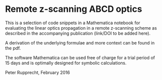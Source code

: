 # Remote z-scanning ABCD optics

This is a selection of code snippets in a Mathematica notebook for evaluating the linear optics propagation in a remote z-scanning scheme as described in the accompanying publication (link/DOI to be added here).

A derivation of the underlying formulae and more context can be found in the pdf.

The software Mathematica can be used free of charge for a trial period of 15 days and is optimally designed for symbolic calculations.

Peter Rupprecht, February 2016
